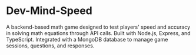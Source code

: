 # Dev-Mind-Speed
A backend-based math game designed to test players' speed and accuracy in solving math equations through API calls. Built with Node.js, Express, and TypeScript. Integrated with a MongoDB database to manage game sessions, questions, and responses.
